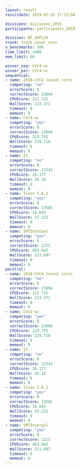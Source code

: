 ```yaml
---
layout: result
resultdate: 2019-07-23 17:12:58

divisions: divisions_2019
participants: participants_2019

division: QF_AUFLIA
track: track_unsat_core
n_benchmarks: 300
time_limit: 2400
mem_limit: 60

winner_seq: CVC4-uc
winner_par: CVC4-uc
sequential:
- name: 2018-CVC4 (unsat core)
  competing: "no"
  errorScore: 0
  correctScore: 23094
  CPUScore: 222.731
  WallScore: 223.371
  timeout: 0
  memout: 0
- name: CVC4-uc
  competing: "yes"
  errorScore: 0
  correctScore: 23094
  CPUScore: 229.755
  WallScore: 229.718
  timeout: 0
  memout: 0
- name: Z3
  competing: "no"
  errorScore: 0
  correctScore: 22543
  CPUScore: 26.177
  WallScore: 26.18
  timeout: 0
  memout: 0
- name: Yices 2.6.2
  competing: "yes"
  errorScore: 0
  correctScore: 13585
  CPUScore: 14.643
  WallScore: 15.222
  timeout: 0
  memout: 0
- name: SMTInterpol
  competing: "yes"
  errorScore: 0
  correctScore: 1315
  CPUScore: 483.042
  WallScore: 211.697
  timeout: 0
  memout: 0
parallel:
- name: 2018-CVC4 (unsat core)
  competing: "no"
  errorScore: 0
  correctScore: 23094
  CPUScore: 222.731
  WallScore: 223.371
  timeout: 0
  memout: 0
- name: CVC4-uc
  competing: "yes"
  errorScore: 0
  correctScore: 23094
  CPUScore: 229.755
  WallScore: 229.718
  timeout: 0
  memout: 0
- name: Z3
  competing: "no"
  errorScore: 0
  correctScore: 22543
  CPUScore: 26.177
  WallScore: 26.18
  timeout: 0
  memout: 0
- name: Yices 2.6.2
  competing: "yes"
  errorScore: 0
  correctScore: 13585
  CPUScore: 14.643
  WallScore: 15.222
  timeout: 0
  memout: 0
- name: SMTInterpol
  competing: "yes"
  errorScore: 0
  correctScore: 1315
  CPUScore: 483.042
  WallScore: 211.697
  timeout: 0
  memout: 0
---
```

